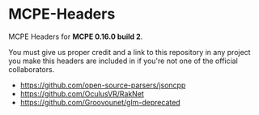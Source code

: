 # MCPE-Headers
MCPE Headers for **MCPE 0.16.0 build 2**.

You must give us proper credit and a link to this repository in any project you make this headers are included in if you're not one of the official collaborators.

- https://github.com/open-source-parsers/jsoncpp
- https://github.com/OculusVR/RakNet
- https://github.com/Groovounet/glm-deprecated
